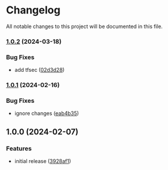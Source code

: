 # Changelog

All notable changes to this project will be documented in this file.

### [1.0.2](https://github.com/finisterra-io/terraform-aws-vpc/compare/v1.0.1...v1.0.2) (2024-03-18)


### Bug Fixes

* add tfsec ([02d3d28](https://github.com/finisterra-io/terraform-aws-vpc/commit/02d3d2850741320bc4ddad4333cb49fe81626b7c))

### [1.0.1](https://github.com/finisterra-io/terraform-aws-vpc/compare/v1.0.0...v1.0.1) (2024-02-16)


### Bug Fixes

* ignore changes ([eab4b35](https://github.com/finisterra-io/terraform-aws-vpc/commit/eab4b35c8f7d8121f134e897a5136e4e17a023cc))

## 1.0.0 (2024-02-07)


### Features

* initial release ([3928af1](https://github.com/finisterra-io/terraform-aws-vpc/commit/3928af15326e15a4b19f7e252872008f5c71a8e3))
